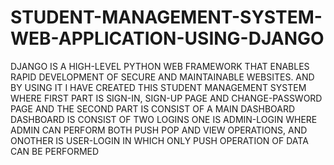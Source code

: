 # STUDENT-MANAGEMENT-SYSTEM-WEB-APPLICATION-USING-DJANGO
DJANGO IS A HIGH-LEVEL PYTHON WEB FRAMEWORK THAT ENABLES RAPID DEVELOPMENT OF SECURE AND MAINTAINABLE WEBSITES.
AND BY USING IT I HAVE CREATED THIS STUDENT MANAGEMENT SYSTEM WHERE FIRST PART IS SIGN-IN, SIGN-UP PAGE AND CHANGE-PASSWORD PAGE AND THE SECOND PART IS CONSIST OF A MAIN DASHBOARD
DASHBOARD IS CONSIST OF TWO LOGINS ONE IS ADMIN-LOGIN WHERE ADMIN CAN PERFORM BOTH PUSH POP AND VIEW OPERATIONS, AND ONOTHER IS USER-LOGIN IN WHICH ONLY PUSH OPERATION OF DATA CAN BE PERFORMED 

